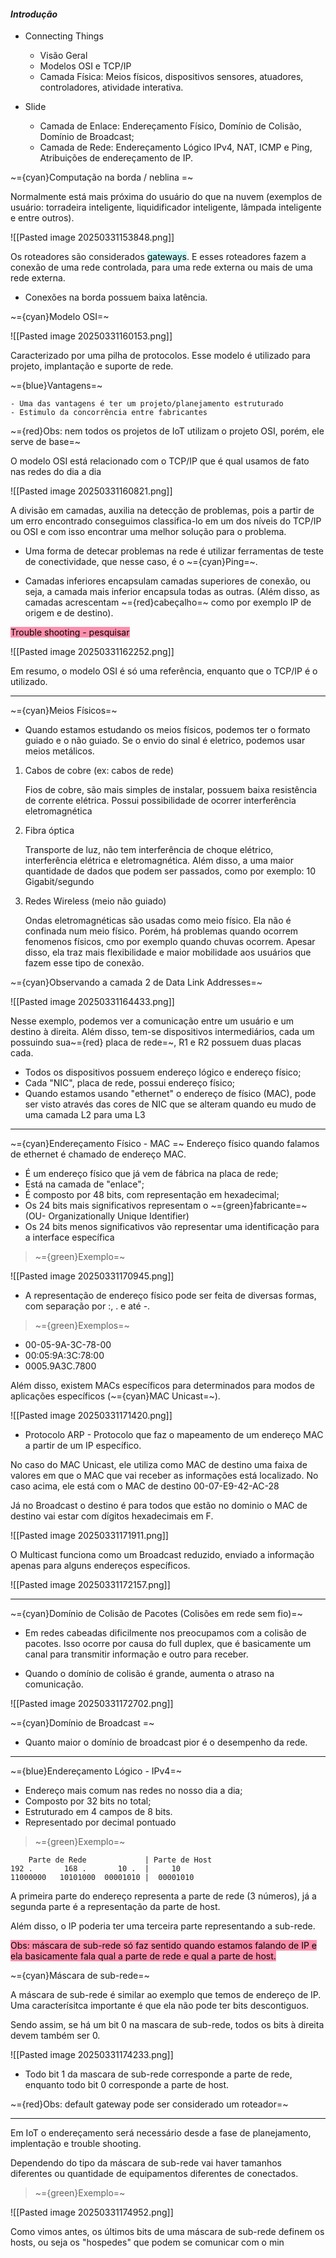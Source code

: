 
####                                                   *Introdução*

-  Connecting Things 
	-  Visão Geral
	-  Modelos OSI e TCP/IP
	-  Camada Física: Meios físicos, dispositivos sensores, atuadores, controladores, atividade interativa.

-  Slide 
	-  Camada de Enlace: Endereçamento Físico, Domínio de Colisão, Domínio de Broadcast;
	-  Camada de Rede: Endereçamento Lógico IPv4, NAT, ICMP e Ping, Atribuições de endereçamento de IP.

~={cyan}Computação na borda / neblina =~

Normalmente está mais próxima do usuário do que na nuvem (exemplos de usuário: torradeira inteligente, liquidificador inteligente, lâmpada inteligente e entre outros).

![[Pasted image 20250331153848.png]]

Os roteadores são considerados <mark style="background: #ABF7F7A6;">gateways</mark>. E esses roteadores fazem a conexão de uma rede controlada, para uma rede externa ou mais de uma rede externa.

-  Conexões na borda possuem baixa latência.

~={cyan}Modelo OSI=~

![[Pasted image 20250331160153.png]]

Caracterizado por uma pilha de protocolos. Esse modelo é utilizado para projeto, implantação e suporte de rede.

~={blue}Vantagens=~

	- Uma das vantagens é ter um projeto/planejamento estruturado
	- Estimulo da concorrência entre fabricantes

~={red}Obs: nem todos os projetos de IoT utilizam o projeto OSI, porém, ele serve de base=~

O modelo OSI está relacionado com o TCP/IP que é qual usamos de fato nas redes do dia a dia

![[Pasted image 20250331160821.png]]

A divisão em camadas, auxilia na detecção de problemas, pois a partir de um erro encontrado conseguimos classifica-lo em um dos níveis do TCP/IP ou OSI e com isso encontrar uma melhor solução para o problema.

-  Uma forma de detecar problemas na rede é utilizar ferramentas de teste de conectividade, que nesse caso, é o ~={cyan}Ping=~.

-  Camadas inferiores encapsulam camadas superiores de conexão, ou seja, a camada mais inferior encapsula todas as outras. (Além disso, as camadas acrescentam ~={red}cabeçalho=~ como por exemplo IP de origem e de destino).

<mark style="background: #FF5582A6;">Trouble shooting - pesquisar</mark>

![[Pasted image 20250331162252.png]]

Em resumo, o modelo OSI é só uma referência, enquanto que o TCP/IP é o utilizado.

----

~={cyan}Meios Físicos=~

-  Quando estamos estudando os meios físicos, podemos ter o formato guiado e o não guiado.
Se o envio do sinal é eletrico, podemos usar meios metálicos.

1.  Cabos de cobre (ex: cabos de rede)

	Fios de cobre, são mais simples de instalar, possuem baixa resistência de corrente elétrica. Possui possibilidade de ocorrer interferência eletromagnética
	
2.  Fibra óptica

	Transporte de luz, não tem interferência de choque elétrico, interferência elétrica e eletromagnética. Além disso, a uma maior quantidade de dados que podem ser passados, como por exemplo: 10 Gigabit/segundo 

3.  Redes Wireless (meio não guiado)

	Ondas eletromagnéticas são usadas como meio físico. Ela não é confinada num meio físico. Porém, há problemas quando ocorrem fenomenos físicos, cmo por exemplo quando chuvas ocorrem. Apesar disso, ela traz mais flexibilidade e maior mobilidade aos usuários que fazem esse tipo de conexão.

~={cyan}Observando a camada 2 de Data Link Addresses=~

![[Pasted image 20250331164433.png]]

Nesse exemplo, podemos ver a comunicação entre um usuário e um destino à direita. Além disso, tem-se dispositivos intermediários, cada um possuindo sua~={red} placa de rede=~,  R1  e R2 possuem duas placas cada.

-  Todos os dispositivos possuem endereço lógico e endereço físico;
-  Cada "NIC", placa de rede, possui endereço físico;
-  Quando estamos usando "ethernet" o endereço de físico (MAC), pode ser visto através das cores de NIC que se alteram quando eu mudo de uma camada L2 para uma L3

---

~={cyan}Endereçamento Físico - MAC
=~
Endereço físico quando falamos de ethernet é chamado de endereço MAC. 

-  É um endereço físico que já vem de fábrica na placa de rede;
-  Está na camada de "enlace";
-  É composto por 48 bits, com representação em hexadecimal;
-  Os 24 bits mais significativos representam o ~={green}fabricante=~ (OU- Organizationally Unique Identifier)
-  Os 24 bits menos significativos vão representar uma identificação para a interface específica

> ~={green}Exemplo=~

![[Pasted image 20250331170945.png]]

-  A representação de endereço físico pode ser feita de diversas formas, com separação por :, . e até -.

> ~={green}Exemplos=~

-  00-05-9A-3C-78-00
- 00:05:9A:3C:78:00
- 0005.9A3C.7800

Além disso, existem MACs específicos para determinados para modos de aplicações específicos (~={cyan}MAC Unicast=~).

![[Pasted image 20250331171420.png]]

-  Protocolo ARP - Protocolo que faz o mapeamento de um endereço MAC a partir de um IP específico.

No caso do MAC Unicast, ele utiliza como MAC de destino uma faixa de valores em que o MAC que vai receber as informações está localizado. No caso acima, ele está com o MAC de destino 00-07-E9-42-AC-28

Já no Broadcast o destino é para todos que estão no dominio o MAC de destino vai estar com dígitos hexadecimais em F.

![[Pasted image 20250331171911.png]]

O Multicast funciona como um Broadcast reduzido, enviado a informação apenas para alguns endereços específicos.

![[Pasted image 20250331172157.png]]

---

~={cyan}Domínio de Colisão de Pacotes (Colisões em rede sem fio)=~

-  Em redes cabeadas dificilmente nos preocupamos com a colisão de pacotes. Isso ocorre por causa do full duplex, que é basicamente um canal para transmitir informação e outro para receber.

-  Quando o domínio de colisão é grande, aumenta o atraso na comunicação.

![[Pasted image 20250331172702.png]]

~={cyan}Domínio de Broadcast
=~
-  Quanto maior o domínio de broadcast pior é o desempenho da rede.
---

~={blue}Endereçamento Lógico - IPv4=~

-  Endereço mais comum nas redes no nosso dia a dia;
-  Composto por 32 bits no total;
-  Estruturado em 4 campos de 8 bits.
-  Representado por decimal pontuado

> ~={green}Exemplo=~

        Parte de Rede             | Parte de Host
	192 .       168 .       10 .  |     10
	11000000   10101000  00001010 |  00001010

A primeira parte do endereço representa a parte de rede (3 números), já a segunda parte é a representação da parte de host.

Além disso, o IP poderia ter uma terceira parte representando a sub-rede.

<mark style="background: #FF5582A6;">Obs: máscara de sub-rede só faz sentido quando estamos falando de IP e ela basicamente fala qual a parte de rede e qual a parte de host.</mark>

~={cyan}Máscara de sub-rede=~

A máscara de sub-rede é similar ao exemplo que temos de endereço de IP. Uma caracterísitca importante é que ela não pode ter bits descontiguos.

Sendo assim, se há um bit 0 na mascara de sub-rede, todos os bits à direita devem também ser 0.

![[Pasted image 20250331174233.png]]

-  Todo bit 1 da mascara de sub-rede corresponde a parte de rede, enquanto todo bit 0 corresponde a parte de host.

~={red}Obs: default gateway pode ser considerado um roteador=~

---

Em IoT o endereçamento será necessário desde a fase de planejamento, implentação e trouble shooting.

Dependendo do tipo da máscara de sub-rede vai haver tamanhos diferentes ou quantidade de equipamentos diferentes de conectados.

> ~={green}Exemplo=~

![[Pasted image 20250331174952.png]]

Como vimos antes, os últimos bits de uma máscara de sub-rede definem os hosts, ou seja os "hospedes" que podem se comunicar com o min
























































































































































































